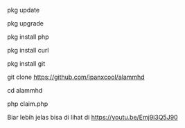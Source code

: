 pkg update

pkg upgrade

pkg install php

pkg install curl

pkg install git

git clone https://github.com/ipanxcool/alammhd

cd alammhd

php claim.php


Biar lebih jelas bisa di lihat di 
https://youtu.be/Emj9i3Q5J90
